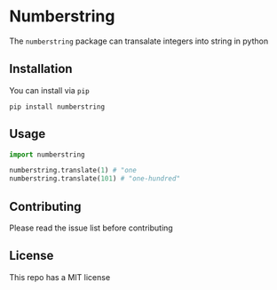 # Numberstring

The `numberstring` package can transalate integers into string in python  

## Installation 

You can install via `pip` 

```
pip install numberstring
```
## Usage

```python
import numberstring

numberstring.translate(1) # "one
numberstring.translate(101) # "one-hundred"
```

## Contributing

Please read the issue list before contributing

## License 

This repo has a MIT license 
